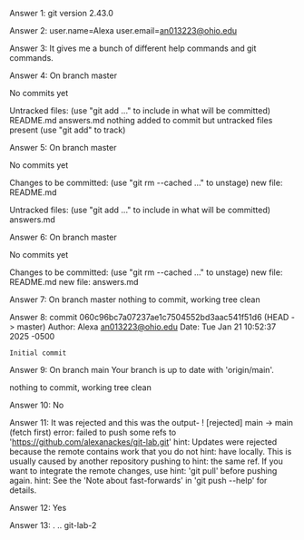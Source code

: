 Answer 1: git version 2.43.0

Answer 2: user.name=Alexa
user.email=an013223@ohio.edu

Answer 3: It gives me a bunch of different help commands and git commands.

Answer 4: On branch master

No commits yet

Untracked files:
  (use "git add <file>..." to include in what will be committed)
        README.md
        answers.md
nothing added to commit but untracked files present (use "git add" to track)

Answer 5: On branch master

No commits yet

Changes to be committed:
  (use "git rm --cached <file>..." to unstage)
        new file:   README.md

Untracked files:
  (use "git add <file>..." to include in what will be committed)
        answers.md

Answer 6: On branch master

No commits yet

Changes to be committed:
  (use "git rm --cached <file>..." to unstage)
        new file:   README.md
        new file:   answers.md

Answer 7: On branch master
nothing to commit, working tree clean

Answer 8: commit 060c96bc7a07237ae1c7504552bd3aac541f51d6 (HEAD -> master)
Author: Alexa <an013223@ohio.edu>
Date:   Tue Jan 21 10:52:37 2025 -0500

    Initial commit

Answer 9: On branch main
Your branch is up to date with 'origin/main'.

nothing to commit, working tree clean

Answer 10: No

Answer 11: It was rejected and this was the output-  ! [rejected]        main -> main (fetch first)
error: failed to push some refs to 'https://github.com/alexanackes/git-lab.git'
hint: Updates were rejected because the remote contains work that you do not
hint: have locally. This is usually caused by another repository pushing to
hint: the same ref. If you want to integrate the remote changes, use
hint: 'git pull' before pushing again.
hint: See the 'Note about fast-forwards' in 'git push --help' for details.

Answer 12: Yes

Answer 13: .  ..  git-lab-2
